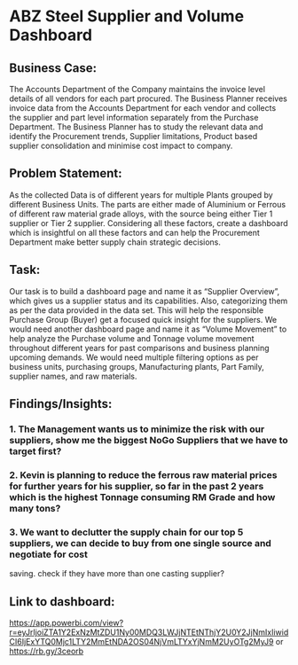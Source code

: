 # ABZ Steel Supplier and Volume Dashboard

## Business Case: 

The Accounts Department of the Company maintains the invoice level details of all vendors for each part procured. The Business Planner receives invoice data from the Accounts Department for each vendor and collects the supplier and part level information separately from the Purchase Department. The Business Planner has to study the relevant data and identify the Procurement trends, Supplier limitations, Product based supplier consolidation and minimise cost impact to company.

## Problem Statement: 

As the collected Data is of different years for multiple Plants grouped by different Business Units. The parts are either made of Aluminium or Ferrous of different raw material grade alloys, with the source being either Tier 1 supplier or Tier 2 supplier. Considering all these factors, create a dashboard which is insightful on all these factors and can help the Procurement Department make better supply chain strategic decisions.

## Task:

Our task is to build a dashboard page and name it as “Supplier Overview”, which gives us a supplier status and its capabilities. Also, categorizing them as per the data provided in the data set. This will help the responsible Purchase Group (Buyer) get a focused quick insight for the suppliers. We would need another dashboard page and name it as “Volume Movement” to help analyze the Purchase volume and Tonnage volume movement throughout different years for past comparisons and business planning upcoming demands. We would need multiple filtering options as per business units, purchasing groups, Manufacturing plants, Part Family, supplier names, and raw materials.

## Findings/Insights:

### 1. The Management wants us to minimize the risk with our suppliers, show me the biggest NoGo Suppliers that we have to target first?

### 2. Kevin is planning to reduce the ferrous raw material prices for further years for his supplier, so far in the past 2 years which is the highest Tonnage consuming RM Grade and how many tons?

### 3. We want to declutter the supply chain for our top 5 suppliers, we can decide to buy from one single source and negotiate for cost 
   saving. check if they have more than one casting supplier?   

## Link to dashboard:
https://app.powerbi.com/view?r=eyJrIjoiZTA1Y2ExNzMtZDU1Ny00MDQ3LWJjNTEtNThjY2U0Y2JjNmIxIiwidCI6IjExYTQ0Mjc1LTY2MmEtNDA2OS04NjVmLTYxYjNmM2UyOTg2MyJ9
or
https://rb.gy/3ceorb
